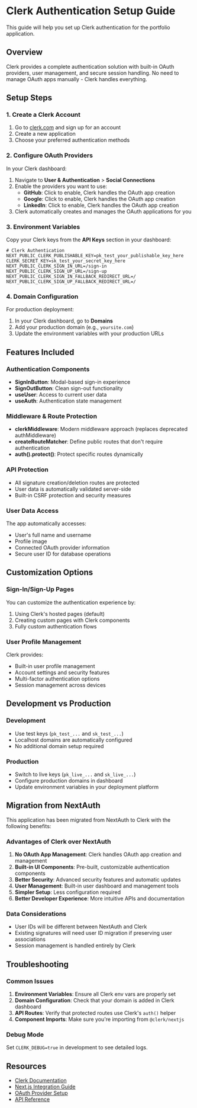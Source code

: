 # Clerk Authentication Setup Guide

This guide will help you set up Clerk authentication for the portfolio application.

## Overview

Clerk provides a complete authentication solution with built-in OAuth providers, user management, and secure session handling. No need to manage OAuth apps manually - Clerk handles everything.

## Setup Steps

### 1. Create a Clerk Account

1. Go to [clerk.com](https://clerk.com) and sign up for an account
2. Create a new application
3. Choose your preferred authentication methods

### 2. Configure OAuth Providers

In your Clerk dashboard:

1. Navigate to **User & Authentication** > **Social Connections**
2. Enable the providers you want to use:
   - **GitHub**: Click to enable, Clerk handles the OAuth app creation
   - **Google**: Click to enable, Clerk handles the OAuth app creation  
   - **LinkedIn**: Click to enable, Clerk handles the OAuth app creation
3. Clerk automatically creates and manages the OAuth applications for you

### 3. Environment Variables

Copy your Clerk keys from the **API Keys** section in your dashboard:

```env
# Clerk Authentication
NEXT_PUBLIC_CLERK_PUBLISHABLE_KEY=pk_test_your_publishable_key_here
CLERK_SECRET_KEY=sk_test_your_secret_key_here
NEXT_PUBLIC_CLERK_SIGN_IN_URL=/sign-in
NEXT_PUBLIC_CLERK_SIGN_UP_URL=/sign-up
NEXT_PUBLIC_CLERK_SIGN_IN_FALLBACK_REDIRECT_URL=/
NEXT_PUBLIC_CLERK_SIGN_UP_FALLBACK_REDIRECT_URL=/
```

### 4. Domain Configuration

For production deployment:

1. In your Clerk dashboard, go to **Domains**
2. Add your production domain (e.g., `yoursite.com`)
3. Update the environment variables with your production URLs

## Features Included

### Authentication Components
- **SignInButton**: Modal-based sign-in experience
- **SignOutButton**: Clean sign-out functionality
- **useUser**: Access to current user data
- **useAuth**: Authentication state management

### Middleware & Route Protection
- **clerkMiddleware**: Modern middleware approach (replaces deprecated authMiddleware)
- **createRouteMatcher**: Define public routes that don't require authentication
- **auth().protect()**: Protect specific routes dynamically

### API Protection
- All signature creation/deletion routes are protected
- User data is automatically validated server-side
- Built-in CSRF protection and security measures

### User Data Access
The app automatically accesses:
- User's full name and username
- Profile image
- Connected OAuth provider information
- Secure user ID for database operations

## Customization Options

### Sign-In/Sign-Up Pages
You can customize the authentication experience by:
1. Using Clerk's hosted pages (default)
2. Creating custom pages with Clerk components
3. Fully custom authentication flows

### User Profile Management
Clerk provides:
- Built-in user profile management
- Account settings and security features
- Multi-factor authentication options
- Session management across devices

## Development vs Production

### Development
- Use test keys (`pk_test_...` and `sk_test_...`)
- Localhost domains are automatically configured
- No additional domain setup required

### Production
- Switch to live keys (`pk_live_...` and `sk_live_...`)
- Configure production domains in dashboard
- Update environment variables in your deployment platform

## Migration from NextAuth

This application has been migrated from NextAuth to Clerk with the following benefits:

### Advantages of Clerk over NextAuth
1. **No OAuth App Management**: Clerk handles OAuth app creation and management
2. **Built-in UI Components**: Pre-built, customizable authentication components
3. **Better Security**: Advanced security features and automatic updates
4. **User Management**: Built-in user dashboard and management tools
5. **Simpler Setup**: Less configuration required
6. **Better Developer Experience**: More intuitive APIs and documentation

### Data Considerations
- User IDs will be different between NextAuth and Clerk
- Existing signatures will need user ID migration if preserving user associations
- Session management is handled entirely by Clerk

## Troubleshooting

### Common Issues

1. **Environment Variables**: Ensure all Clerk env vars are properly set
2. **Domain Configuration**: Check that your domain is added in Clerk dashboard  
3. **API Routes**: Verify that protected routes use Clerk's `auth()` helper
4. **Component Imports**: Make sure you're importing from `@clerk/nextjs`

### Debug Mode
Set `CLERK_DEBUG=true` in development to see detailed logs.

## Resources

- [Clerk Documentation](https://clerk.com/docs)
- [Next.js Integration Guide](https://clerk.com/docs/quickstarts/nextjs)
- [OAuth Provider Setup](https://clerk.com/docs/authentication/social-connections)
- [API Reference](https://clerk.com/docs/references/nextjs)

